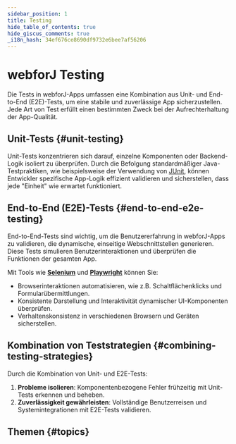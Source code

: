 ```yaml
---
sidebar_position: 1
title: Testing
hide_table_of_contents: true
hide_giscus_comments: true
_i18n_hash: 34ef676ce8690df9732e6bee7af56206
---
```

<Head>
  <style>{`
  .container {
    max-width: 65em !important;
  }
  `}</style>
</Head>

# webforJ Testing

Die Tests in webforJ-Apps umfassen eine Kombination aus Unit- und End-to-End (E2E)-Tests, um eine stabile und zuverlässige App sicherzustellen. Jede Art von Test erfüllt einen bestimmten Zweck bei der Aufrechterhaltung der App-Qualität.

## Unit-Tests {#unit-testing}

Unit-Tests konzentrieren sich darauf, einzelne Komponenten oder Backend-Logik isoliert zu überprüfen. Durch die Befolgung standardmäßiger Java-Testpraktiken, wie beispielsweise der Verwendung von [JUnit](https://junit.org/junit5/), können Entwickler spezifische App-Logik effizient validieren und sicherstellen, dass jede "Einheit" wie erwartet funktioniert.

## End-to-End (E2E)-Tests {#end-to-end-e2e-testing}

End-to-End-Tests sind wichtig, um die Benutzererfahrung in webforJ-Apps zu validieren, die dynamische, einseitige Webschnittstellen generieren. Diese Tests simulieren Benutzerinteraktionen und überprüfen die Funktionen der gesamten App.

Mit Tools wie [**Selenium**](https://www.selenium.dev/) und [**Playwright**](https://playwright.dev/java/docs/intro) können Sie:

- Browserinteraktionen automatisieren, wie z.B. Schaltflächenklicks und Formularübermittlungen.
- Konsistente Darstellung und Interaktivität dynamischer UI-Komponenten überprüfen.
- Verhaltenskonsistenz in verschiedenen Browsern und Geräten sicherstellen.

## Kombination von Teststrategien {#combining-testing-strategies}

Durch die Kombination von Unit- und E2E-Tests:

1. **Probleme isolieren**: Komponentenbezogene Fehler frühzeitig mit Unit-Tests erkennen und beheben.
2. **Zuverlässigkeit gewährleisten**: Vollständige Benutzerreisen und Systemintegrationen mit E2E-Tests validieren.

## Themen {#topics}

<DocCardList className="topics-section" />

